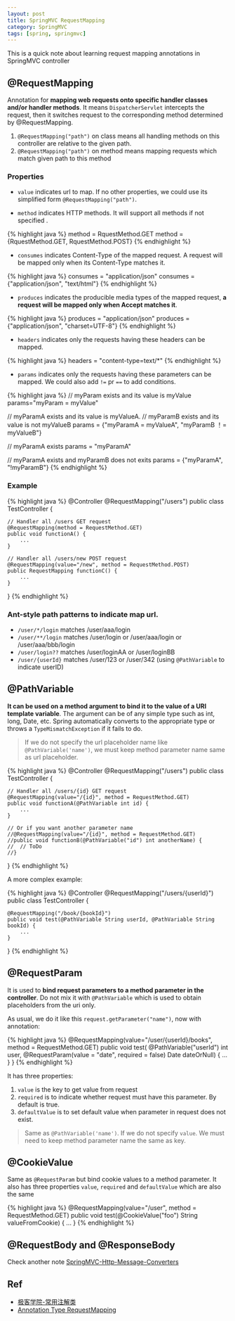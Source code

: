 ```yaml
---
layout: post
title: SpringMVC RequestMapping
category: SpringMVC
tags: [spring, springmvc]
---
```


This is a quick note about learning request mapping annotations in SpringMVC controller

## @RequestMapping

Annotation for **mapping web requests onto specific handler classes and/or handler methods**. It means `DispatcherServlet` intercepts the request, then it switches request to the corresponding method determined by @RequestMapping.

1. `@RequestMapping("path")` on class means all handling methods on this controller are relative to the given path.
2. `@RequestMapping("path")` on method means mapping requests which match given path to this method

### Properties

* `value` indicates url to map. If no other properties, we could use its simplified form `@RequestMapping("path")`.

* `method` indicates HTTP methods. It will support all methods if not specified .

{% highlight java %}
method = RquestMethod.GET
method = {RquestMethod.GET, RquestMethod.POST}
{% endhighlight %}

* `consumes` indicates Content-Type of the mapped request. A request will be mapped only when its Content-Type matches it.

{% highlight java %}
consumes = "application/json"
consumes = {"application/json", "text/html"}
{% endhighlight %}

* `produces` indicates the producible media types of the mapped request, **a request will be mapped only when Accept matches it**.

{% highlight java %}
produces = "application/json"
produces = {"application/json", "charset=UTF-8"}
{% endhighlight %}

* `headers` indicates only the requests having these headers can be mapped.

{% highlight java %}
headers = "content-type=text/*"
{% endhighlight %}

* `params` indicates only the requests having these parameters can be mapped. We could also add `!=` pr `==` to add conditions.

{% highlight java %}
// myParam exists and its value is myValue
params="myParam = myValue" 

// myParamA exists and its value is myValueA. // myParamB exists and its value is not myValueB
params = {"myParamA = myValueA", "myParamB ！= myValueB"}

// myParamA exists
params = "myParamA" 

// myParamA exists and myParamB does not exits
params = {"myParamA", "!myParamB"} 
{% endhighlight %}

### Example

{% highlight java %}
@Controller
@RequestMapping("/users") 
public class TestController {
	
    // Handler all /users GET request
    @RequestMapping(method = RequestMethod.GET) 
    public void functionA() {
        ...
    }

    // Handler all /users/new POST request
    @RequestMapping(value="/new", method = RequestMethod.POST)
    public RequestMapping functionC() {
        ...
    }

}
{% endhighlight %}

### Ant-style path patterns to indicate map url.

* `/user/*/login`  matches /user/aaa/login
* `/user/**/login` matches /user/login or /user/aaa/login or /user/aaa/bbb/login
* `/user/login??`  matches /user/loginAA or /user/loginBB
* `/user/{userId}` matches /user/123 or /user/342  (using `@PathVariable` to indicate userID)

## @PathVariable

**It can be used on a method argument to bind it to the value of a URI template variable**. The argument can be of any simple type such as int, long, Date, etc. Spring automatically converts to the appropriate type or throws a `TypeMismatchException` if it fails to do.

>If we do not specify the url placeholder name like `@PathVariable('name')`, we must keep method parameter name  same as url placeholder.

{% highlight java %}
@Controller
@RequestMapping("/users") 
public class TestController {

    // Handler all /users/{id} GET request
    @RequestMapping(value="/{id}", method = RequestMethod.GET)
    public void functionA(@PathVariable int id) {
        ...
    }

    // Or if you want another parameter name
    //@RequestMapping(value="/{id}", method = RequestMethod.GET)
    //public void functionB(@PathVariable("id") int anotherName) {
    //	// ToDo
    //}
}
{% endhighlight %}

A more complex example:

{% highlight java %}
@Controller
@RequestMapping("/users/{userId}")
public class TestController {

  	@RequestMapping("/book/{bookId}")
  	public void test(@PathVariable String userId, @PathVariable String bookId) {
        ...
  	}

}
{% endhighlight %}

## @RequestParam 

It is used to **bind request parameters to a method parameter in the controller**. Do not mix it with `@PathVariable` which is used to obtain placeholders from the uri only.

As usual, we do it like this `request.getParameter("name")`, now with annotation:

{% highlight java %}
@RequestMapping(value="/user/{userId}/books", method = RequestMethod.GET)
public void test(
	@PathVariable("userId") int user,
    @RequestParam(value = "date", required = false) Date dateOrNull) {
  	    ...
  	}
}
{% endhighlight %}

It has three properties:

1. `value` is the key to get value from request
2. `required` is to indicate whether request must have this parameter. By default is true.
3. `defaultValue` is to set default value when parameter in request does not exist.

>Same as `@PathVariable('name')`. If we do not specify `value`. We must need to keep method parameter name the same as key.


## @CookieValue

Same as `@RequestParam` but bind cookie values to a method parameter. It also has three properties `value`, `required` and `defaultValue` which are also the same 

{% highlight java %}
@RequestMapping(value="/user", method = RequestMethod.GET)
public void test(@CookieValue("foo") String valueFromCookie) {
  	...
}
{% endhighlight %}

## @RequestBody and @ResponseBody

Check another note [SpringMVC-Http-Message-Converters](http://dongchuan.github.io/articles/2016/04/SpringMVC-Http-Message-Converters.html)

## Ref

* [极客学院-常用注解类](http://jiuye.jikexueyuan.com/play?id=2239&class_id=36)
* [Annotation Type RequestMapping](https://docs.spring.io/spring/docs/current/javadoc-api/org/springframework/web/bind/annotation/RequestMapping.html)